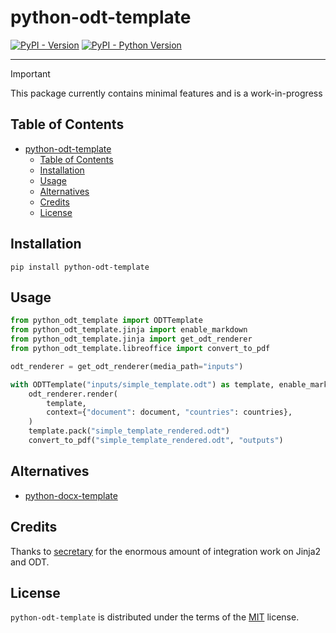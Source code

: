# python-odt-template

[![PyPI - Version](https://img.shields.io/pypi/v/python-odt-template.svg)](https://pypi.org/project/python-odt-template)
[![PyPI - Python Version](https://img.shields.io/pypi/pyversions/python-odt-template.svg)](https://pypi.org/project/python-odt-template)

-----

> [!IMPORTANT]
> This package currently contains minimal features and is a work-in-progress

## Table of Contents

- [python-odt-template](#python-odt-template)
  - [Table of Contents](#table-of-contents)
  - [Installation](#installation)
  - [Usage](#usage)
  - [Alternatives](#alternatives)
  - [Credits](#credits)
  - [License](#license)

## Installation

```console
pip install python-odt-template
```

## Usage

```python
from python_odt_template import ODTTemplate
from python_odt_template.jinja import enable_markdown
from python_odt_template.jinja import get_odt_renderer
from python_odt_template.libreoffice import convert_to_pdf

odt_renderer = get_odt_renderer(media_path="inputs")

with ODTTemplate("inputs/simple_template.odt") as template, enable_markdown(template.markdown_filter):
    odt_renderer.render(
        template,
        context={"document": document, "countries": countries},
    )
    template.pack("simple_template_rendered.odt")
    convert_to_pdf("simple_template_rendered.odt", "outputs")
```

## Alternatives

- [python-docx-template](https://github.com/elapouya/python-docx-template)

## Credits

Thanks to [secretary](https://github.com/christopher-ramirez/secretary) for the enormous amount of integration work on Jinja2 and ODT.

## License

`python-odt-template` is distributed under the terms of the [MIT](https://spdx.org/licenses/MIT.html) license.
